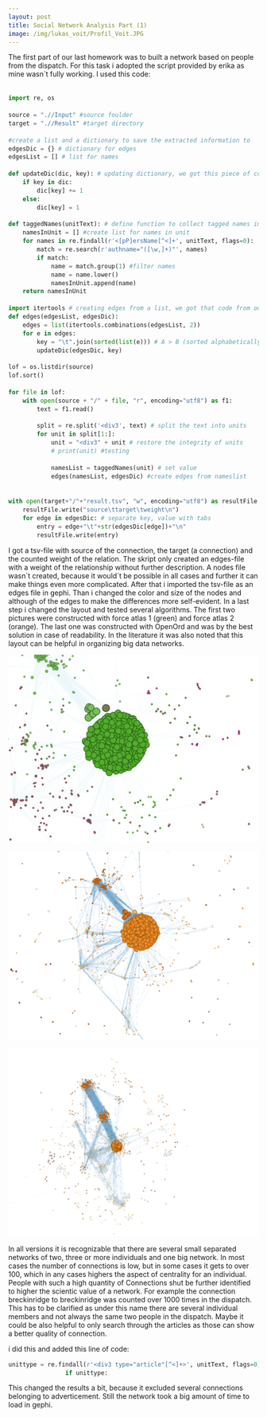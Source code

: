 ```yaml
---
layout: post
title: Social Network Analysis Part (1)
image: /img/lukas_voit/Profil_Voit.JPG
---
```


The first part of our last homework was to built a network based on people from the dispatch. For this task i adopted the script provided by erika as mine wasn´t fully working. I used this code:


```Python

import re, os

source = ".//Input" #source foulder
target = ".//Result" #target directory

#create a list and a dictionary to save the extracted information to
edgesDic = {} # dictionary for edges
edgesList = [] # list for names

def updateDic(dic, key): # updating dictionary, we got this piece of code
	if key in dic:
		dic[key] += 1
	else:
		dic[key] = 1
	
def taggedNames(unitText): # define function to collect tagged names in edgesList
	namesInUnit = [] #create list for names in unit
	for names in re.findall(r'<[pP]ersName[^<]+', unitText, flags=0):
		match = re.search(r'authname="([\w,]+)"', names)
		if match:
			name = match.group(1) #filter names													
			name = name.lower()
			namesInUnit.append(name)
	return namesInUnit

import itertools # creating edges from a list, we got that code from our teacher as well
def edges(edgesList, edgesDic):
	edges = list(itertools.combinations(edgesList, 2))
	for e in edges:
		key = "\t".join(sorted(list(e))) # A > B (sorted alphabetically, to avoid cases of B > A)
		updateDic(edgesDic, key)	

lof = os.listdir(source)
lof.sort()

for file in lof:
	with open(source + "/" + file, "r", encoding="utf8") as f1:
		text = f1.read()
			
		split = re.split('<div3', text) # split the text into units
		for unit in split[1:]:
			unit = "<div3" + unit # restore the integrity of units		
			# print(unit) #testing
			
			namesList = taggedNames(unit) # set value		
			edges(namesList, edgesDic) #create edges from nameslist


with open(target+"/"+"result.tsv", "w", encoding="utf8") as resultFile:
	resultFile.write("source\ttarget\tweight\n")
	for edge in edgesDic: # separate key, value with tabs
		entry = edge+"\t"+str(edgesDic[edge])+"\n"
		resultFile.write(entry)
```

I got a tsv-file with source of the connection, the target (a connection) and the counted weight of the relation. The skript only created an edges-file with a weight of the relationship without further description. A nodes file wasn´t created, because it would´t be possible in all cases and further it can make things even more complicated.
After that i imported the tsv-file as an edges file in gephi. Than i changed the color and size of the nodes and although of the edges to make the differences more self-evident.
In a last step i changed the layout and tested several algorithms. The first two pictures were constructed with force atlas 1 (green) and force atlas 2 (orange). The last one was constructed with OpenOrd and was by the best solution in case of readability.
In the literature it was also noted that this layout can be helpful in organizing big data networks. 


![](../img/lukas_voit/Network_people.png)



![](../img/lukas_voit/Network_people_2.png)


![](../img/lukas_voit/Network_people_open_order_layout.png)

In all versions it is recognizable that there are several small separated networks of two, three or more individuals and one big network. In most cases the number of connections is low, but in some cases it gets to over 100, which in any cases highers the aspect of centrality for an individual.
People with such a high quantity of Connections shut be further identified to higher the scientic value of a network. For example the connection breckinridge to breckinridge was counted over 1000 times in the dispatch. 
This has to be clarified as under this name there are several individual members and not always the same two people in the dispatch. Maybe it could be also helpful to only search through the articles as those can show a better quality of connection. 

i did this and added this line of code:
```Python
unittype = re.findall(r'<div3 type="article"[^<]+>', unitText, flags=0)
                if unittype:
```

This changed the results a bit, because it excluded several connections belonging to adverticement.
Still the network took a big amount of time to load in gephi. 
